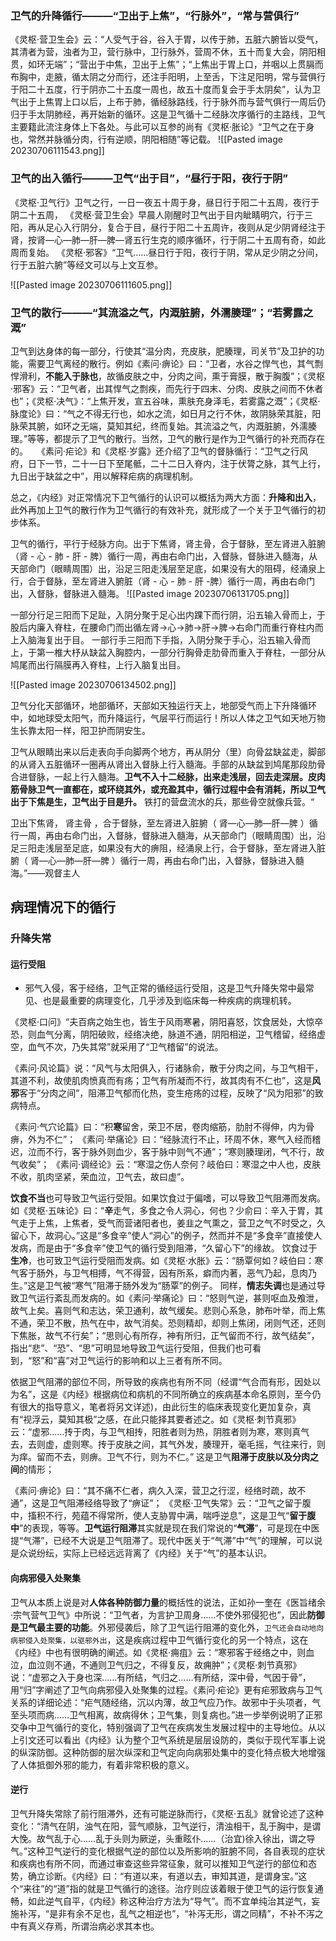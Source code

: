 
### 卫气的升降循行———“卫出于上焦”，“行脉外”，“常与营俱行”
《灵枢·营卫生会》云：“人受气于谷，谷入于胃，以传于肺，五脏六腑皆以受气，其清者为营，浊者为卫，营行脉中，卫行脉外，营周不休，五十而复大会，阴阳相贯，如环无端”；“营出于中焦，卫出于上焦”；“上焦出于胃上口，并咽以上贯膈而布胸中，走腋，循太阴之分而行，还注手阳明，上至舌，下注足阳明，常与营俱行于阳二十五度，行于阴亦二十五度一周也，故五十度而复会于手太阴矣”，认为卫气出于上焦胃上口以后，上布于肺，循经脉路线，行于脉外而与营气俱行一周后仍归于手太阴肺经，再开始新的循环。这是卫气循十二经脉次序循行的主路线，卫气主要籍此流注身体上下各处。与此可以互参的尚有《灵枢·胀论》“卫气之在于身也，常然并脉循分肉，行有逆顺，阴阳相随”等记载。
![[Pasted image 20230706111543.png]]

### 卫气的出入循行———卫气“出于目”，“昼行于阳，夜行于阴”
《灵枢·卫气行》卫气之行，一日一夜五十周于身，昼日行于阳二十五周，夜行于阴二十五周，
《灵枢·营卫生会》早晨人刚醒时卫气出于目内眦睛明穴，行于三阳，再从足心入行阴分，复合于目，昼行于阳二十五周许，夜则从足少阴肾经注于肾，按肾—心—肺—肝—脾—肾五行生克的顺序循环，行于阴二十五周有奇，如此周而复始。
《灵枢·邪客》“卫气……昼日行于阳，夜行于阴，常从足少阴之分间，行于五脏六腑”等经文可以与上文互参。　

![[Pasted image 20230706111605.png]]



### 卫气的散行———“其流溢之气，内溉脏腑，外濡腠理”；“若雾露之溉”

卫气到达身体的每一部分，行使其“温分肉，充皮肤，肥腠理，司关节”及卫护的功能，需要卫气离经的散行。例如《素问·痹论》曰：“卫者，水谷之悍气也，其气剽悍滑利，**不能入于脉也**，故循皮肤之中，分肉之间，熏于膏膜，散于胸腹”；《灵枢·邪客》云：“卫气者，出其悍气之剽疾，而先行于四末、分肉、皮肤之间而不休者也”；《灵枢·决气》：“上焦开发，宣五谷味，熏肤充身泽毛，若雾露之溉”；《灵枢·脉度论》曰：“气之不得无行也，如水之流，如日月之行不休，故阴脉荣其脏，阳脉荣其腑，如环之无端，莫知其纪，终而复始。其流溢之气，内溉脏腑，外濡腠理。”等等，都提示了卫气的散行。当然，卫气的散行是作为卫气循行的补充而存在的。　　《素问·疟论》和《灵枢·岁露》还介绍了卫气的督脉循行：“卫气之行风府，日下一节，二十一日下至尾骶，二十二日入脊内，注于伏膂之脉，其气上行，九日出于缺盆之中”，用以解释疟病的病理机制。　　



总之，《内经》对正常情况下卫气循行的认识可以概括为两大方面：**升降和出入**，此外再加上卫气的散行作为卫气循行的有效补充，就形成了一个关于卫气循行的初步体系。


卫气的循行，平行于经脉方向。出于下焦肾，肾主骨，合于督脉，至左肾进入脏腑（肾 - 心 - 肺 - 肝 - 脾）循行一周，再由右命门出，入督脉，督脉进入髓海，从天部命门（眼睛周围）出，沿足三阳走浅层至足底，如果没有大的阻碍，经涌泉上行，合于督脉，至左肾进入腑脏（肾 - 心 - 肺 - 肝 -脾）循行一周，再由右命门出，入督脉，督脉进入髓海。
![[Pasted image 20230706131705.png]]


一部分行足三阳而下足趾，入阴分聚于足心出内踝下而行阴，沿五输入骨而上，于股后内廉入脊柱，在腰命门而出循左肾→心→肺→肝→脾→右命门而重行脊柱内而上入脑海复出于目。
一部行手三阳而下手指，入阴分聚于手心，沿五输入骨而上，于第一椎大杼从缺盆入胸腔内，一部分行胸骨走肋骨而重入于脊柱，一部分从鸠尾而出行隔膜再入脊柱，上行入脑复出目。

![[Pasted image 20230706134502.png]]


卫气分化天部循环，地部循环，天部如天独运行天上，地部受气而上下升降循环中，如地球受太阳气，而升降运行，气层平行而运行！所以人体之卫气如天地万物生长靠太阳一样，阳卫护而阴安生。

卫气从眼睛出来以后走表向手向脚两个地方，再从阴分（里）向骨盆缺盆走，脚部的从肾入五脏循环一圈再从肾出入督脉上行入髓海。手部的从缺盆到鸠尾那段肋骨合进督脉，一起上行入髓海。**卫气不入十二经脉，出来走浅层，回去走深层。皮肉筋骨脉卫气一直都在，或环绕其外，或充盈其中，循行过程中会有消耗，所以卫气出于下焦是生，卫气出于目是升。** 铁打的营盘流水的兵，那些骨空就像兵营。“

卫出下焦肾， 肾主骨 ，合于督脉，至左肾进入脏腑（ 肾—心—肺—肝—脾 ）循行一周，再由右命门出，入督脉，督脉进入髓海，从天部命门（眼睛周围）出，沿足三阳走浅层至足底，如果没有大的痹阻，经涌泉上行，合于督脉，至左肾进入脏腑（ 肾—心—肺—肝—脾 ）循行一周，再由右命门出，入督脉，督脉进入髓海。”——观督主人


## 病理情况下的循行


### 升降失常

#### 运行受阻 
- 邪气入侵，客于经络，卫气正常的循经运行受阻，这是卫气升降失常中最常见、也是最重要的病理变化，几乎涉及到临床每一种疾病的病理机转。

《灵枢·口问》“夫百病之始生也，皆生于风雨寒暑，阴阳喜怒，饮食居处，大惊卒恐，则血气分离，阴阳破败，经络决绝，脉道不通，阴阳相逆，卫气稽留，经络虚空，血气不次，乃失其常”就采用了“卫气稽留”的说法。

《素问·风论篇》说：“风气与太阳俱入，行诸脉俞，散于分肉之间，与卫气相干，其道不利，故使肌肉愤真而有疡；卫气有所凝而不行，故其肉有不仁也”，这是**风邪**客于“分肉之间”，阻滞卫气郁而化热，变生疮疡的过程，反映了“风为阳邪”的致病特点。

《素问·气穴论篇》曰：“积**寒**留舍，荣卫不居，卷肉缩筋，肋肘不得伸，内为骨痹，外为不仁”；
《素问·举痛论》曰：“经脉流行不止，环周不休，寒气入经而稽迟，泣而不行，客于脉外则血少，客于脉中则气不通”；“寒则腠理闭，气不行，故气收矣”；
《素问·调经论》云：“寒湿之伤人奈何？岐伯曰：寒湿之中人也，皮肤不收，肌肉坚紧，荣血泣，卫气去，故曰虚”。


**饮食不当**也可导致卫气运行受阻。如果饮食过于偏嗜，可以导致卫气阻滞而发病。
如《灵枢·五味论》曰：“**辛**走气，多食之令人洞心，何也？少俞曰：辛入于胃，其气走于上焦，上焦者，受气而营诸阳者也，姜韭之气熏之，营卫之气不时受之，久留心下，故洞心。”这是“多食辛”使人“洞心”的例子，然而并不是“多食辛”直接使人发病，而是由于“多食辛”使卫气的循行受到阻滞，“久留心下”的缘故。
饮食过于**生冷**，也可致卫气运行受阻而发病。如《灵枢·水胀》云：“肠覃何如？岐伯曰：寒气客于肠外，与卫气相搏，气不得营，因有所系，癖而内著，恶气乃起，息肉乃生。”这是卫气被“寒气”阻滞于肠外发为“肠覃”的例子。
同样，**情志失调**也是通过导致卫气运行紊乱而发病的。如《素问·举痛论》曰：“怒则气逆，甚则呕血及飧泄，故气上矣。喜则气和志达，荣卫通利，故气缓矣。悲则心系急，肺布叶举，而上焦不通，荣卫不散，热气在中，故气消矣。恐则精却，却则上焦闭，闭则气还，还则下焦胀，故气不行矣”；“思则心有所存，神有所归，正气留而不行，故气结矣”，指出“悲”、“恐”、“思”可明显地导致卫气运行受阻，但我们也可看到，“怒”和“喜”对卫气运行的影响和以上三者有所不同。　


依据卫气阻滞的部位不同，所导致的疾病也有所不同（经谓“气合而有形，因处以为名”，这是《内经》根据病位和病机的不同所确立的疾病基本命名原则，至今仍有很大的指导意义，笔者将另文详述)，由此衍生的临床表现变化更加复杂，真有“视浮云，莫知其极”之感，在此只能择其要者述之。如《灵枢·刺节真邪》云：“虚邪……抟于肉，与卫气相抟，阳胜者则为热，阴胜者则为寒，寒则真气去，去则虚，虚则寒。抟于皮肤之间，其气外发，腠理开，毫毛摇，气往来行，则为痒。留而不去，则痹。卫气不行，则为不仁。” 这是卫气**阻滞于皮肤以及分肉之间**的情形；

《素问·痹论》曰：“其不痛不仁者，病久入深，营卫之行涩，经络时疏，故不通”，这是卫气阻滞经络导致了“痹证”；
《灵枢·卫气失常》云：“卫气之留于腹中，搐积不行，苑蕴不得常所，使人支胁胃中满，喘呼逆息”，这是卫气“**留于腹中**”的表现，等等。**卫气运行阻滞**其实就是现在我们常说的“**气滞**”，可是现在中医提“气滞”，已经不大说是卫气阻滞了。现代中医关于“气滞”中“气”的理解，可以说是众说纷纭，实际上已经远远背离了《内经》关于“气”的基本认识。　　

#### 向病邪侵入处聚集
卫气从本质上说是对**人体各种防御力量**的概括性的说法，正如孙一奎在《医旨绪余·宗气营气卫气》中所说：“卫气者，为言护卫周身……不使外邪侵犯也”，因此**防御是卫气最主要的功能**。外邪侵袭后，除了卫气运行阻滞的变化外，`卫气还会自动地向病邪侵入处聚集，以驱邪外出`，这是疾病过程中卫气循行变化的另一个特点，这在《内经》中也有很明确的阐述。如《灵枢·痈疽》云：“寒邪客于经络之中，则血泣，血泣则不通，不通则卫气归之，不得复反，故痈肿”；《灵枢·刺节真邪》说：“虚邪之入于身也深……有所结，气归之……有所结，深中骨，气因于骨”，用“归”字阐述了卫气向病邪侵入处聚集的过程。《素问·疟论》更有疟邪致病与卫气关系的详细论述：“疟气随经络，沉以内薄，故卫气应乃作。故邪中于头项者，气至头项而病……卫气相离，故病得休；卫气集，则复病也。”进一步举例说明了正邪交争中卫气循行的变化，特别强调了卫气在疾病发生发展过程中的主导地位。从以上引文还可以看出《内经》认为整个卫气系统是层层设防的，类似于现代军事上说的纵深防御。这种防御的层次纵深和卫气定向向病邪处集中的变化特点极大地增强了人体抵御外邪的能力，有着非常积极的意义。　　


#### 逆行
卫气升降失常除了前行阻滞外，还有可能逆脉而行，《灵枢·五乱》就曾论述了这种变化：“清气在阴，浊气在阳，营气顺脉，卫气逆行，清浊相干，乱于胸中，是谓大悗。故气乱于心……乱于头则为厥逆，头重眩仆……（治宜)徐入徐出，谓之导气。”这种卫气逆行的变化根据气逆的部位以及所影响的脏腑不同，各自表现的症状和疾病也有所不同，而通过审查这些异常征象，就可以推知卫气逆行的部位和态势，确立诊断。《内经》曰：“有道以来，有道以去，审知其道，是谓身宝。”这个“来往”的“道”指的就是卫气循行的途径。治疗则应该着眼于使卫气的运行恢复通畅，如此逆气自平，《内经》称这种治疗方法为“导气”。而不宜单纯治其逆气，妄施补泻，“是非有余不足也，乱气之相逆也”，“补泻无形，谓之同精”，不补不泻之中有真义存焉，所谓治病必求其本也。　　